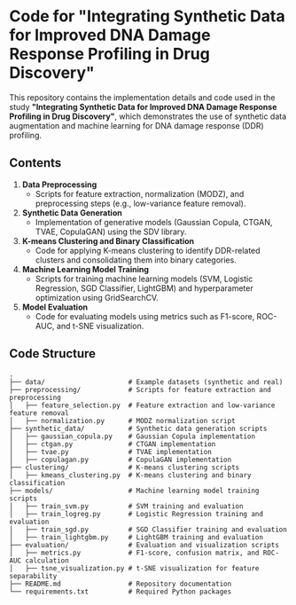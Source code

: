 # **Code for "Integrating Synthetic Data for Improved DNA Damage Response Profiling in Drug Discovery"**

This repository contains the implementation details and code used in the study **"Integrating Synthetic Data for Improved DNA Damage Response Profiling in Drug Discovery"**, which demonstrates the use of synthetic data augmentation and machine learning for DNA damage response (DDR) profiling.

## **Contents**
1. **Data Preprocessing**
   - Scripts for feature extraction, normalization (MODZ), and preprocessing steps (e.g., low-variance feature removal).
2. **Synthetic Data Generation**
   - Implementation of generative models (Gaussian Copula, CTGAN, TVAE, CopulaGAN) using the SDV library.
3. **K-means Clustering and Binary Classification**
   - Code for applying K-means clustering to identify DDR-related clusters and consolidating them into binary categories.
4. **Machine Learning Model Training**
   - Scripts for training machine learning models (SVM, Logistic Regression, SGD Classifier, LightGBM) and hyperparameter optimization using GridSearchCV.
5. **Model Evaluation**
   - Code for evaluating models using metrics such as F1-score, ROC-AUC, and t-SNE visualization.

## **Code Structure**
```plaintext
.
├── data/                     # Example datasets (synthetic and real)
├── preprocessing/            # Scripts for feature extraction and preprocessing
│   ├── feature_selection.py  # Feature extraction and low-variance feature removal
│   ├── normalization.py      # MODZ normalization script
├── synthetic_data/           # Synthetic data generation scripts
│   ├── gaussian_copula.py    # Gaussian Copula implementation
│   ├── ctgan.py              # CTGAN implementation
│   ├── tvae.py               # TVAE implementation
│   ├── copulagan.py          # CopulaGAN implementation
├── clustering/               # K-means clustering scripts
│   ├── kmeans_clustering.py  # K-means clustering and binary classification
├── models/                   # Machine learning model training scripts
│   ├── train_svm.py          # SVM training and evaluation
│   ├── train_logreg.py       # Logistic Regression training and evaluation
│   ├── train_sgd.py          # SGD Classifier training and evaluation
│   ├── train_lightgbm.py     # LightGBM training and evaluation
├── evaluation/               # Evaluation and visualization scripts
│   ├── metrics.py            # F1-score, confusion matrix, and ROC-AUC calculation
│   ├── tsne_visualization.py # t-SNE visualization for feature separability
├── README.md                 # Repository documentation
└── requirements.txt          # Required Python packages
